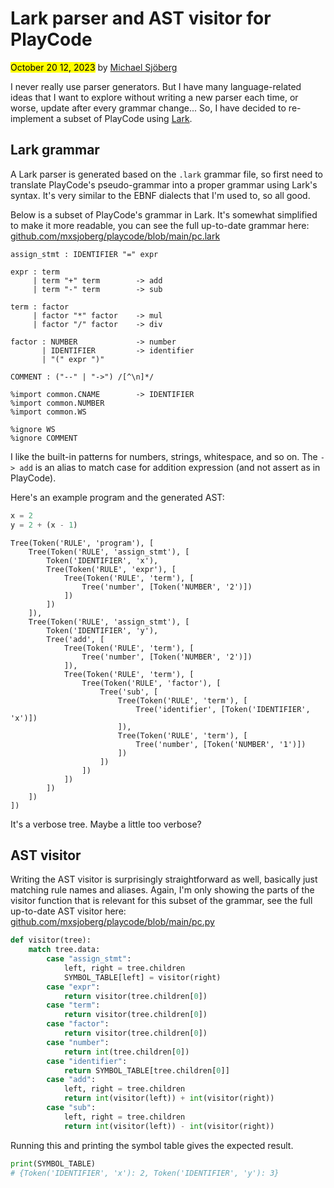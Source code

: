 # Lark parser and AST visitor for PlayCode

<mark>October 20 12, 2023</mark> by [Michael Sjöberg](/about.html)

I never really use parser generators. But I have many language-related ideas that I want to explore without writing a new parser each time, or worse, update after every grammar change... So, I have decided to re-implement a subset of PlayCode using [Lark](https://github.com/lark-parser/lark).

## Lark grammar

A Lark parser is generated based on the `.lark` grammar file, so first need to translate PlayCode's pseudo-grammar into a proper grammar using Lark's syntax. It's very similar to the EBNF dialects that I'm used to, so all good.

Below is a subset of PlayCode's grammar in Lark. It's somewhat simplified to make it more readable, you can see the full up-to-date grammar here: [github.com/mxsjoberg/playcode/blob/main/pc.lark](https://github.com/mxsjoberg/playcode/blob/main/pc.lark)

```lark
assign_stmt : IDENTIFIER "=" expr

expr : term
     | term "+" term        -> add
     | term "-" term        -> sub

term : factor
     | factor "*" factor    -> mul
     | factor "/" factor    -> div

factor : NUMBER             -> number
       | IDENTIFIER         -> identifier
       | "(" expr ")"

COMMENT : ("--" | "->") /[^\n]*/

%import common.CNAME        -> IDENTIFIER
%import common.NUMBER
%import common.WS

%ignore WS
%ignore COMMENT
```

I like the built-in patterns for numbers, strings, whitespace, and so on. The `-> add` is an alias to match case for addition expression (and not assert as in PlayCode).

Here's an example program and the generated AST:

```python
x = 2
y = 2 + (x - 1)
```

```
Tree(Token('RULE', 'program'), [
    Tree(Token('RULE', 'assign_stmt'), [
        Token('IDENTIFIER', 'x'),
        Tree(Token('RULE', 'expr'), [
            Tree(Token('RULE', 'term'), [
                Tree('number', [Token('NUMBER', '2')])
            ])
        ])
    ]),
    Tree(Token('RULE', 'assign_stmt'), [
        Token('IDENTIFIER', 'y'),
        Tree('add', [
            Tree(Token('RULE', 'term'), [
                Tree('number', [Token('NUMBER', '2')])
            ]),
            Tree(Token('RULE', 'term'), [
                Tree(Token('RULE', 'factor'), [
                    Tree('sub', [
                        Tree(Token('RULE', 'term'), [
                            Tree('identifier', [Token('IDENTIFIER', 'x')])
                        ]),
                        Tree(Token('RULE', 'term'), [
                            Tree('number', [Token('NUMBER', '1')])
                        ])
                    ])
                ])
            ])
        ])
    ])
])
```

It's a verbose tree. Maybe a little too verbose?

## AST visitor

Writing the AST visitor is surprisingly straightforward as well, basically just matching rule names and aliases. Again, I'm only showing the parts of the visitor function that is relevant for this subset of the grammar, see the full up-to-date AST visitor here: [github.com/mxsjoberg/playcode/blob/main/pc.py](https://github.com/mxsjoberg/playcode/blob/main/pc.py)

```python
def visitor(tree):
    match tree.data:
        case "assign_stmt":
            left, right = tree.children
            SYMBOL_TABLE[left] = visitor(right)
        case "expr":
            return visitor(tree.children[0])
        case "term":
            return visitor(tree.children[0])
        case "factor":
            return visitor(tree.children[0])
        case "number":
            return int(tree.children[0])
        case "identifier":
            return SYMBOL_TABLE[tree.children[0]]
        case "add":
            left, right = tree.children
            return int(visitor(left)) + int(visitor(right))
        case "sub":
            left, right = tree.children
            return int(visitor(left)) - int(visitor(right))
```

Running this and printing the symbol table gives the expected result.

```python
print(SYMBOL_TABLE)
# {Token('IDENTIFIER', 'x'): 2, Token('IDENTIFIER', 'y'): 3}
```
